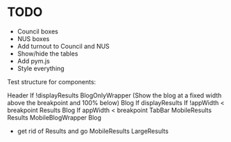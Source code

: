 # TODO

* Council boxes
* NUS boxes
* Add turnout to Council and NUS
* Show/hide the tables
* Add pym.js
* Style everything

Test structure for components:

Header
If !displayResults
  BlogOnlyWrapper (Show the blog at a fixed width above the breakpoint and 100% below)
    Blog
If displayResults
  If !appWidth < breakpoint
    Results
    Blog
  If appWidth < breakpoint
    TabBar
    MobileResults
      Results
    MobileBlogWrapper
      Blog

* get rid of Results and go MobileResults LargeResults
